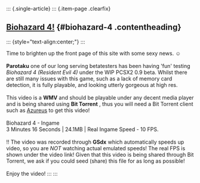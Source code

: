 ::: {.single-article}
::: {.item-page .clearfix}
## [Biohazard 4!](/185-biohazard-4.html) {#biohazard-4 .contentheading}

::: {style="text-align:center;"}
:::

Time to brighten up the front page of this site with some sexy news.
☺️\
\
**Parotaku** one of our long serving betatesters has been having \'fun\'
testing *Biohazard 4 (Resident Evil 4)* under the WIP PCSX2 0.9 beta.
Whilst there are still many issues with this game, such as a lack of
memory card detection, it is fully playable, and looking utterly
gorgeous at high res.\
\
This video is a **WMV** and should be playable under any decent media
player and is being shared using **Bit Torrent** , thus you will need a
Bit Torrent client such as [Azureus](http://azureus.sourceforge.net/) to
get this video!\
\
Biohazard 4 - Ingame\
3 Minutes 16 Seconds \| 24.1MB \| Real Ingame Speed - 10 FPS.\
\
!! The video was recorded through **GSdx** which automatically speeds up
video, so you are *NOT* watching actual emulated speeds! The real FPS is
shown under the video link! Given that this video is being shared
through Bit Torrent, we ask if you could seed (share) this file for as
long as possible!\
\
Enjoy the video!
:::
:::
